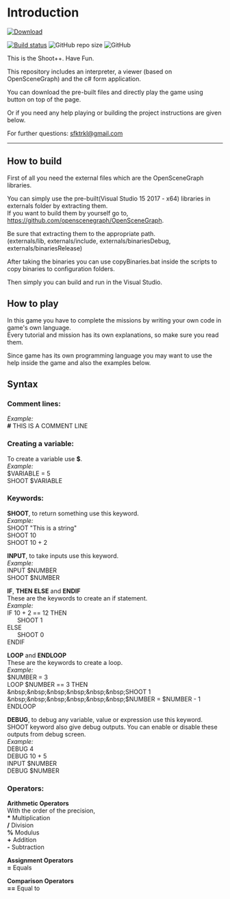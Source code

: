 # Introduction

[![Download](https://img.shields.io/static/v1?label=Download&message=CLICK&color=blue)](https://ci.appveyor.com/project/sfktrkl/shootpp/build/artifacts)

[![Build status](https://ci.appveyor.com/api/projects/status/tckmmm81ucdh9mrp/branch/main?svg=true)](https://ci.appveyor.com/project/sfktrkl/shootpp/branch/master)
![GitHub repo size](https://img.shields.io/github/repo-size/sfktrkl/Shootpp)
![GitHub](https://img.shields.io/github/license/sfktrkl/Shootpp)

This is the Shoot++. Have Fun.

This repository includes an interpreter, a viewer (based on OpenSceneGraph) and the c# form application.  

You can download the pre-built files and directly play the game using button on top of the page.  

Or if you need any help playing or building the project instructions are given below.

For further questions: sfktrkl@gmail.com

---

## How to build

First of all you need the external files which are the OpenSceneGraph libraries.

You can simply use the pre-built(Visual Studio 15 2017 - x64) libraries in externals folder by extracting them.  
If you want to build them by yourself go to, https://github.com/openscenegraph/OpenSceneGraph.  

Be sure that extracting them to the appropriate path.  
(externals/lib, externals/include, externals/binariesDebug, externals/binariesRelease)

After taking the binaries you can use copyBinaries.bat inside the scripts to copy binaries to configuration folders.

Then simply you can build and run in the Visual Studio.

## How to play

In this game you have to complete the missions by writing your own code in game's own language.  
Every tutorial and mission has its own explanations, so make sure you read them.  

Since game has its own programming language you may want to use the help inside the game and also the examples below.

## Syntax

### __Comment lines:__  
_Example:_  
__#__ THIS IS A COMMENT LINE  

### __Creating a variable:__  
To create a variable use __$__.  
_Example:_  
$VARIABLE = 5  
SHOOT $VARIABLE 

### __Keywords:__  
__SHOOT__, to return something use this keyword.  
_Example:_  
SHOOT "This is a string"  
SHOOT 10  
SHOOT 10 + 2  

__INPUT__, to take inputs use this keyword.  
_Example:_  
INPUT $NUMBER  
SHOOT $NUMBER  

__IF__, __THEN__ __ELSE__ and __ENDIF__  
These are the keywords to create an if statement.  
_Example:_  
IF 10 + 2 == 12 THEN  
&nbsp;&nbsp;&nbsp;&nbsp;&nbsp;&nbsp;SHOOT 1  
ELSE  
&nbsp;&nbsp;&nbsp;&nbsp;&nbsp;&nbsp;SHOOT 0  
ENDIF  

__LOOP__ and __ENDLOOP__  
These are the keywords to create a loop.  
_Example:_  
$NUMBER = 3  
LOOP $NUMBER == 3 THEN  
&nbsp;&nbsp;&nbsp;&nbsp;&nbsp;&nbsp;SHOOT 1  
&nbsp;&nbsp;&nbsp;&nbsp;&nbsp;&nbsp;$NUMBER = $NUMBER - 1  
ENDLOOP   

__DEBUG__, to debug any variable, value or expression use this keyword.  
SHOOT keyword also give debug outputs. You can enable or disable these outputs from debug screen.  
_Example:_  
DEBUG 4  
DEBUG 10 + 5  
INPUT $NUMBER  
DEBUG $NUMBER  

### __Operators:__  

__Arithmetic Operators__  
With the order of the precision,  
__*__ Multiplication  
__/__ Division  
__%__ Modulus  
__+__ Addition  
__-__ Subtraction  

__Assignment Operators__  
__=__ Equals

__Comparison Operators__  
__==__ Equal to

